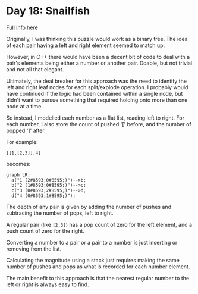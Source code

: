 # Day 18: Snailfish

[Full info here](https://adventofcode.com/2021/day/18)

Originally, I was thinking this puzzle would work as a binary tree. The idea of
each pair having a left and right element seemed to match up.

However, in C++ there would have been a decent bit of code to deal with a pair's
elements being either a number or another pair. Doable, but not trivial and not
all that elegant.

Ultimately, the deal breaker for this approach was the need to identify the
left and right leaf nodes for each split/explode operation. I probably would have
continued if the logic had been contained within a single node, but didn't want
to pursue something that required holding onto more than one node at a time.

So instead, I modelled each number as a flat list, reading left to right. For
each number, I also store the count of pushed '[' before, and the number of popped
']' after.

For example:
```
[[1,[2,3]],4]
```
becomes:

```mermaid
graph LR;
  a("1 (2#8593;0#8595;)")-->b;
  b("2 (1#8593;0#8595;)")-->c;
  c("3 (0#8593;2#8595;)")-->d;
  d("4 (0#8593;1#8595;)");
```

The depth of any pair is given by adding the number of pushes and subtracing the
number of pops, left to right.

A regular pair (like `[2,3]`) has a pop count of zero for the left element, and a
push count of zero for the right.

Converting a number to a pair or a pair to a number is just inserting or removing
from the list.

Calculating the magnitude using a stack just requires making the same number of
pushes and pops as what is recorded for each number element.

The main benefit to this approach is that the nearest regular number to the left
or right is always easy to find.
